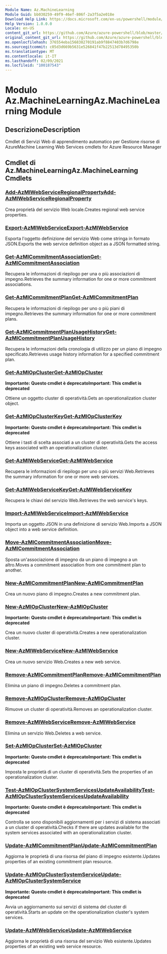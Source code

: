 ```yaml
---
Module Name: Az.MachineLearning
Module Guid: bb030259-49f9-46ef-806f-2a3f5a2e018e
Download Help Link: https://docs.microsoft.com/en-us/powershell/module/az.machinelearning
Help Version: 1.0.0.0
Locale: en-US
content_git_url: https://github.com/Azure/azure-powershell/blob/master/src/MachineLearning/MachineLearning/help/Az.MachineLearning.md
original_content_git_url: https://github.com/Azure/azure-powershell/blob/master/src/MachineLearning/MachineLearning/help/Az.MachineLearning.md
ms.openlocfilehash: 376554eba156838270191ab9f8847403b7d6798e
ms.sourcegitcommit: c05d3d669b5631e526841f47b22513d78495350b
ms.translationtype: MT
ms.contentlocale: it-IT
ms.lasthandoff: 02/09/2021
ms.locfileid: "100187543"
---
```

# <span data-ttu-id="79265-101">Modulo Az.MachineLearning</span><span class="sxs-lookup"><span data-stu-id="79265-101">Az.MachineLearning Module</span></span>
## <span data-ttu-id="79265-102">Descrizione</span><span class="sxs-lookup"><span data-stu-id="79265-102">Description</span></span>
<span data-ttu-id="79265-103">Cmdlet di Servizi Web di apprendimento automatico per Gestione risorse di Azure</span><span class="sxs-lookup"><span data-stu-id="79265-103">Machine Learning Web Services cmdlets for Azure Resource Manager</span></span>

## <span data-ttu-id="79265-104">Cmdlet di Az.MachineLearning</span><span class="sxs-lookup"><span data-stu-id="79265-104">Az.MachineLearning Cmdlets</span></span>
### [<span data-ttu-id="79265-105">Add-AzMlWebServiceRegionalProperty</span><span class="sxs-lookup"><span data-stu-id="79265-105">Add-AzMlWebServiceRegionalProperty</span></span>](Add-AzMlWebServiceRegionalProperty.md)
<span data-ttu-id="79265-106">Crea proprietà del servizio Web locale.</span><span class="sxs-lookup"><span data-stu-id="79265-106">Creates regional web service properties.</span></span>

### [<span data-ttu-id="79265-107">Export-AzMlWebService</span><span class="sxs-lookup"><span data-stu-id="79265-107">Export-AzMlWebService</span></span>](Export-AzMlWebService.md)
<span data-ttu-id="79265-108">Esporta l'oggetto definizione del servizio Web come stringa in formato JSON.</span><span class="sxs-lookup"><span data-stu-id="79265-108">Exports the web service definition object as a JSON formatted string.</span></span>

### [<span data-ttu-id="79265-109">Get-AzMlCommitmentAssociation</span><span class="sxs-lookup"><span data-stu-id="79265-109">Get-AzMlCommitmentAssociation</span></span>](Get-AzMlCommitmentAssociation.md)
<span data-ttu-id="79265-110">Recupera le informazioni di riepilogo per una o più associazioni di impegno.</span><span class="sxs-lookup"><span data-stu-id="79265-110">Retrieves the summary information for one or more commitment associations.</span></span>

### [<span data-ttu-id="79265-111">Get-AzMlCommitmentPlan</span><span class="sxs-lookup"><span data-stu-id="79265-111">Get-AzMlCommitmentPlan</span></span>](Get-AzMlCommitmentPlan.md)
<span data-ttu-id="79265-112">Recupera le informazioni di riepilogo per uno o più piani di impegno.</span><span class="sxs-lookup"><span data-stu-id="79265-112">Retrieves the summary information for one or more commitment plans.</span></span>

### [<span data-ttu-id="79265-113">Get-AzMlCommitmentPlanUsageHistory</span><span class="sxs-lookup"><span data-stu-id="79265-113">Get-AzMlCommitmentPlanUsageHistory</span></span>](Get-AzMlCommitmentPlanUsageHistory.md)
<span data-ttu-id="79265-114">Recupera le informazioni della cronologia di utilizzo per un piano di impegno specificato.</span><span class="sxs-lookup"><span data-stu-id="79265-114">Retrieves usage history information for a specified commitment plan.</span></span>

### [<span data-ttu-id="79265-115">Get-AzMlOpCluster</span><span class="sxs-lookup"><span data-stu-id="79265-115">Get-AzMlOpCluster</span></span>](Get-AzMlOpCluster.md)
<span data-ttu-id="79265-116">**Importante: Questo cmdlet è deprecato**</span><span class="sxs-lookup"><span data-stu-id="79265-116">**Important: This cmdlet is deprecated**</span></span>

<span data-ttu-id="79265-117">Ottiene un oggetto cluster di operatività.</span><span class="sxs-lookup"><span data-stu-id="79265-117">Gets an operationalization cluster object.</span></span>

### [<span data-ttu-id="79265-118">Get-AzMlOpClusterKey</span><span class="sxs-lookup"><span data-stu-id="79265-118">Get-AzMlOpClusterKey</span></span>](Get-AzMlOpClusterKey.md)
<span data-ttu-id="79265-119">**Importante: Questo cmdlet è deprecato**</span><span class="sxs-lookup"><span data-stu-id="79265-119">**Important: This cmdlet is deprecated**</span></span>

<span data-ttu-id="79265-120">Ottiene i tasti di scelta associati a un cluster di operatività.</span><span class="sxs-lookup"><span data-stu-id="79265-120">Gets the access keys associated with an operationalization cluster.</span></span>

### [<span data-ttu-id="79265-121">Get-AzMlWebService</span><span class="sxs-lookup"><span data-stu-id="79265-121">Get-AzMlWebService</span></span>](Get-AzMlWebService.md)
<span data-ttu-id="79265-122">Recupera le informazioni di riepilogo per uno o più servizi Web.</span><span class="sxs-lookup"><span data-stu-id="79265-122">Retrieves the summary information for one or more web services.</span></span>

### [<span data-ttu-id="79265-123">Get-AzMlWebServiceKey</span><span class="sxs-lookup"><span data-stu-id="79265-123">Get-AzMlWebServiceKey</span></span>](Get-AzMlWebServiceKey.md)
<span data-ttu-id="79265-124">Recupera le chiavi del servizio Web.</span><span class="sxs-lookup"><span data-stu-id="79265-124">Retrieves the web service's keys.</span></span>

### [<span data-ttu-id="79265-125">Import-AzMlWebService</span><span class="sxs-lookup"><span data-stu-id="79265-125">Import-AzMlWebService</span></span>](Import-AzMlWebService.md)
<span data-ttu-id="79265-126">Importa un oggetto JSON in una definizione di servizio Web.</span><span class="sxs-lookup"><span data-stu-id="79265-126">Imports a JSON object into a web service definition.</span></span>

### [<span data-ttu-id="79265-127">Move-AzMlCommitmentAssociation</span><span class="sxs-lookup"><span data-stu-id="79265-127">Move-AzMlCommitmentAssociation</span></span>](Move-AzMlCommitmentAssociation.md)
<span data-ttu-id="79265-128">Sposta un'associazione di impegno da un piano di impegno a un altro.</span><span class="sxs-lookup"><span data-stu-id="79265-128">Moves a commitment association from one commitment plan to another.</span></span>

### [<span data-ttu-id="79265-129">New-AzMlCommitmentPlan</span><span class="sxs-lookup"><span data-stu-id="79265-129">New-AzMlCommitmentPlan</span></span>](New-AzMlCommitmentPlan.md)
<span data-ttu-id="79265-130">Crea un nuovo piano di impegno.</span><span class="sxs-lookup"><span data-stu-id="79265-130">Creates a new commitment plan.</span></span>

### [<span data-ttu-id="79265-131">New-AzMlOpCluster</span><span class="sxs-lookup"><span data-stu-id="79265-131">New-AzMlOpCluster</span></span>](New-AzMlOpCluster.md)
<span data-ttu-id="79265-132">**Importante: Questo cmdlet è deprecato**</span><span class="sxs-lookup"><span data-stu-id="79265-132">**Important: This cmdlet is deprecated**</span></span>

<span data-ttu-id="79265-133">Crea un nuovo cluster di operatività.</span><span class="sxs-lookup"><span data-stu-id="79265-133">Creates a new operationalization cluster.</span></span>

### [<span data-ttu-id="79265-134">New-AzMlWebService</span><span class="sxs-lookup"><span data-stu-id="79265-134">New-AzMlWebService</span></span>](New-AzMlWebService.md)
<span data-ttu-id="79265-135">Crea un nuovo servizio Web.</span><span class="sxs-lookup"><span data-stu-id="79265-135">Creates a new web service.</span></span>

### [<span data-ttu-id="79265-136">Remove-AzMlCommitmentPlan</span><span class="sxs-lookup"><span data-stu-id="79265-136">Remove-AzMlCommitmentPlan</span></span>](Remove-AzMlCommitmentPlan.md)
<span data-ttu-id="79265-137">Elimina un piano di impegno.</span><span class="sxs-lookup"><span data-stu-id="79265-137">Deletes a commitment plan.</span></span>

### [<span data-ttu-id="79265-138">Remove-AzMlOpCluster</span><span class="sxs-lookup"><span data-stu-id="79265-138">Remove-AzMlOpCluster</span></span>](Remove-AzMlOpCluster.md)
<span data-ttu-id="79265-139">Rimuove un cluster di operatività.</span><span class="sxs-lookup"><span data-stu-id="79265-139">Removes an operationalization cluster.</span></span>

### [<span data-ttu-id="79265-140">Remove-AzMlWebService</span><span class="sxs-lookup"><span data-stu-id="79265-140">Remove-AzMlWebService</span></span>](Remove-AzMlWebService.md)
<span data-ttu-id="79265-141">Elimina un servizio Web.</span><span class="sxs-lookup"><span data-stu-id="79265-141">Deletes a web service.</span></span>

### [<span data-ttu-id="79265-142">Set-AzMlOpCluster</span><span class="sxs-lookup"><span data-stu-id="79265-142">Set-AzMlOpCluster</span></span>](Set-AzMlOpCluster.md)
<span data-ttu-id="79265-143">**Importante: Questo cmdlet è deprecato**</span><span class="sxs-lookup"><span data-stu-id="79265-143">**Important: This cmdlet is deprecated**</span></span>

<span data-ttu-id="79265-144">Imposta le proprietà di un cluster di operatività.</span><span class="sxs-lookup"><span data-stu-id="79265-144">Sets the properties of an operationalization cluster.</span></span>

### [<span data-ttu-id="79265-145">Test-AzMlOpClusterSystemServicesUpdateAvailability</span><span class="sxs-lookup"><span data-stu-id="79265-145">Test-AzMlOpClusterSystemServicesUpdateAvailability</span></span>](Test-AzMlOpClusterSystemServicesUpdateAvailability.md)
<span data-ttu-id="79265-146">**Importante: Questo cmdlet è deprecato**</span><span class="sxs-lookup"><span data-stu-id="79265-146">**Important: This cmdlet is deprecated**</span></span>

<span data-ttu-id="79265-147">Controlla se sono disponibili aggiornamenti per i servizi di sistema associati a un cluster di operatività.</span><span class="sxs-lookup"><span data-stu-id="79265-147">Checks if there are updates available for the system services associated with an operationalization cluster.</span></span>

### [<span data-ttu-id="79265-148">Update-AzMlCommitmentPlan</span><span class="sxs-lookup"><span data-stu-id="79265-148">Update-AzMlCommitmentPlan</span></span>](Update-AzMlCommitmentPlan.md)
<span data-ttu-id="79265-149">Aggiorna le proprietà di una risorsa del piano di impegno esistente.</span><span class="sxs-lookup"><span data-stu-id="79265-149">Updates properties of an existing commitment plan resource.</span></span>

### [<span data-ttu-id="79265-150">Update-AzMlOpClusterSystemService</span><span class="sxs-lookup"><span data-stu-id="79265-150">Update-AzMlOpClusterSystemService</span></span>](Update-AzMlOpClusterSystemService.md)
<span data-ttu-id="79265-151">**Importante: Questo cmdlet è deprecato**</span><span class="sxs-lookup"><span data-stu-id="79265-151">**Important: This cmdlet is deprecated**</span></span>

<span data-ttu-id="79265-152">Avvia un aggiornamento sui servizi di sistema del cluster di operatività.</span><span class="sxs-lookup"><span data-stu-id="79265-152">Starts an update on the operationalization cluster's system services.</span></span>

### [<span data-ttu-id="79265-153">Update-AzMlWebService</span><span class="sxs-lookup"><span data-stu-id="79265-153">Update-AzMlWebService</span></span>](Update-AzMlWebService.md)
<span data-ttu-id="79265-154">Aggiorna le proprietà di una risorsa del servizio Web esistente.</span><span class="sxs-lookup"><span data-stu-id="79265-154">Updates properties of an existing web service resource.</span></span>

